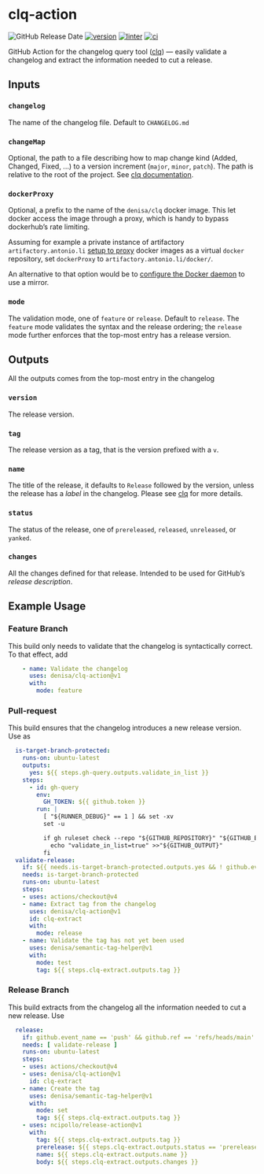 # clq-action

![GitHub Release Date](https://img.shields.io/github/release-date/denisa/clq-action?color=blue)
[![version](https://img.shields.io/github/v/release/denisa/clq-action?include_prereleases&sort=semver)](https://github.com/denisa/clq-action/releases)
[![linter](https://github.com/denisa/clq-action/actions/workflows/linter.yaml/badge.svg?branch=main)](https://github.com/denisa/clq-action/actions/workflows/linter.yaml?query=branch%3Amain)
[![ci](https://github.com/denisa/clq-action/actions/workflows/ci.yaml/badge.svg?branch=main)](https://github.com/denisa/clq-action/actions/workflows/ci.yaml?query=branch%3Amain)

GitHub Action for the changelog query tool ([clq](https://github.com/denisa/clq))
— easily validate a changelog and extract the information needed to cut a release.

## Inputs

### `changelog`

The name of the changelog file. Default to `CHANGELOG.md`

### `changeMap`

Optional, the path to a file describing how to map change kind (Added, Changed, Fixed, ...)
to a version increment (`major`, `minor`, `patch`). The path is relative to the root of the
project.
See [clq documentation](https://github.com/denisa/clq#validation).

### `dockerProxy`

Optional, a prefix to the name of the `denisa/clq` docker image. This let docker access the
image through a proxy, which is handy to bypass dockerhub’s rate limiting.

Assuming for example a private instance of artifactory `artifactory.antonio.li`
[setup to proxy](https://jfrog.com/knowledge-base/how-to-configure-a-remote-repository-in-artifactory-to-proxy-a-private-docker-registry-in-docker-hub/)
docker images as a virtual `docker` repository, set `dockerProxy` to `artifactory.antonio.li/docker/`.

An alternative to that option would be to [configure the Docker daemon](https://docs.docker.com/registry/recipes/mirror/#configure-the-docker-daemon) to use a mirror.

### `mode`

The validation mode, one of `feature` or `release`. Default to `release`.
The `feature` mode validates the syntax and the release ordering; the `release` mode
further enforces that the top-most entry has a release version.

## Outputs

All the outputs comes from the top-most entry in the changelog

### `version`

The release version.

### `tag`

The release version as a tag, that is the version prefixed with a `v`.

### `name`

The title of the release, it defaults to `Release` followed by the version, unless
the release has a *label* in the changelog.
Please see [clq](https://github.com/denisa/clq/blob/main/README.md) for more details.

### `status`

The status of the release, one of `prereleased`, `released`, `unreleased`, or `yanked`.

### `changes`

All the changes defined for that release. Intended to be used for GitHub’s *release description*.

## Example Usage

### Feature Branch

This build only needs to validate that the changelog is syntactically correct.
To that effect, add

```yaml
    - name: Validate the changelog
      uses: denisa/clq-action@v1
      with:
        mode: feature
```

### Pull-request

This build ensures that the changelog introduces a new release version.
Use as

```yaml
  is-target-branch-protected:
    runs-on: ubuntu-latest
    outputs:
      yes: ${{ steps.gh-query.outputs.validate_in_list }}
    steps:
      - id: gh-query
        env:
          GH_TOKEN: ${{ github.token }}
        run: |
          [ "${RUNNER_DEBUG}" == 1 ] && set -xv
          set -u

          if gh ruleset check --repo "${GITHUB_REPOSITORY}" "${GITHUB_BASE_REF:-GITHUB_REF_NAME}" | grep -q context:validate-release; then
            echo "validate_in_list=true" >>"${GITHUB_OUTPUT}"
          fi
  validate-release:
    if: ${{ needs.is-target-branch-protected.outputs.yes && ! github.event.pull_request.draft }}
    needs: is-target-branch-protected
    runs-on: ubuntu-latest
    steps:
    - uses: actions/checkout@v4
    - name: Extract tag from the changelog
      uses: denisa/clq-action@v1
      id: clq-extract
      with:
        mode: release
    - name: Validate the tag has not yet been used
      uses: denisa/semantic-tag-helper@v1
      with:
        mode: test
        tag: ${{ steps.clq-extract.outputs.tag }}
```

### Release Branch

This build extracts from the changelog all the information needed to cut a new release.
Use

```yaml
  release:
    if: github.event_name == 'push' && github.ref == 'refs/heads/main'
    needs: [ validate-release ]
    runs-on: ubuntu-latest
    steps:
    - uses: actions/checkout@v4
    - uses: denisa/clq-action@v1
      id: clq-extract
    - name: Create the tag
      uses: denisa/semantic-tag-helper@v1
      with:
        mode: set
        tag: ${{ steps.clq-extract.outputs.tag }}
    - uses: ncipollo/release-action@v1
      with:
        tag: ${{ steps.clq-extract.outputs.tag }}
        prerelease: ${{ steps.clq-extract.outputs.status == 'prereleased' }}
        name: ${{ steps.clq-extract.outputs.name }}
        body: ${{ steps.clq-extract.outputs.changes }}
```
